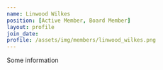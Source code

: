 ```yaml
---
name: Linwood Wilkes
position: [Active Member, Board Member]
layout: profile
join_date:
profile: /assets/img/members/linwood_wilkes.png
---
```

Some information